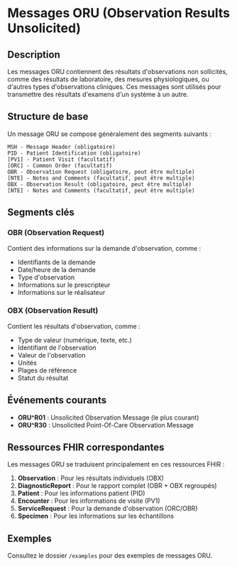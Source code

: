 # Messages ORU (Observation Results Unsolicited)

## Description

Les messages ORU contiennent des résultats d'observations non sollicités, comme des résultats de laboratoire, des mesures physiologiques, ou d'autres types d'observations cliniques. Ces messages sont utilisés pour transmettre des résultats d'examens d'un système à un autre.

## Structure de base

Un message ORU se compose généralement des segments suivants :

```
MSH - Message Header (obligatoire)
PID - Patient Identification (obligatoire)
[PV1] - Patient Visit (facultatif)
[ORC] - Common Order (facultatif)
OBR - Observation Request (obligatoire, peut être multiple)
[NTE] - Notes and Comments (facultatif, peut être multiple)
OBX - Observation Result (obligatoire, peut être multiple)
[NTE] - Notes and Comments (facultatif, peut être multiple)
```

## Segments clés

### OBR (Observation Request)
Contient des informations sur la demande d'observation, comme :
- Identifiants de la demande
- Date/heure de la demande
- Type d'observation
- Informations sur le prescripteur
- Informations sur le réalisateur

### OBX (Observation Result)
Contient les résultats d'observation, comme :
- Type de valeur (numérique, texte, etc.)
- Identifiant de l'observation
- Valeur de l'observation
- Unités
- Plages de référence
- Statut du résultat

## Événements courants

- **ORU^R01** : Unsolicited Observation Message (le plus courant)
- **ORU^R30** : Unsolicited Point-Of-Care Observation Message

## Ressources FHIR correspondantes

Les messages ORU se traduisent principalement en ces ressources FHIR :

1. **Observation** : Pour les résultats individuels (OBX)
2. **DiagnosticReport** : Pour le rapport complet (OBR + OBX regroupés)
3. **Patient** : Pour les informations patient (PID)
4. **Encounter** : Pour les informations de visite (PV1)
5. **ServiceRequest** : Pour la demande d'observation (ORC/OBR)
6. **Specimen** : Pour les informations sur les échantillons

## Exemples

Consultez le dossier `/examples` pour des exemples de messages ORU.